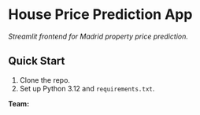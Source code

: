 # House Price Prediction App
*Streamlit frontend for Madrid property price prediction.*

## Quick Start
1. Clone the repo.
2. Set up Python 3.12 and `requirements.txt`.

**Team:**
